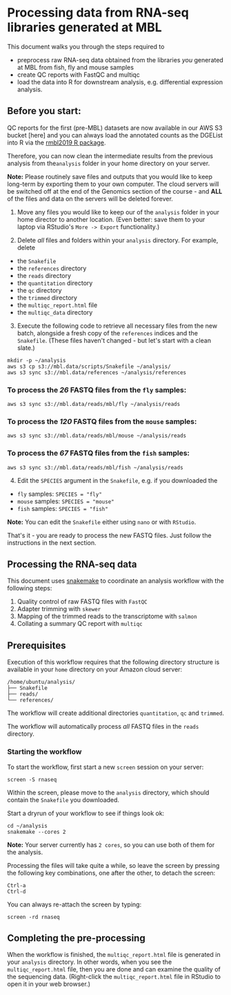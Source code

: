 # Processing data from RNA-seq libraries generated at MBL

This document walks you through the steps required to 

- preprocess raw RNA-seq data obtained from the libraries *you* generated at MBL
from fish, fly and mouse samples
- create QC reports with FastQC and multiqc
- load the data into R for downstream analysis, e.g. differential expression
analysis.

## Before you start:

QC reports for the first (pre-MBL) datasets are now available in our AWS S3
bucket
[here]
and
you can always load the annotated counts as the DGEList into R via the
[rmbl2019 R package](https://github.com/tomsing1/mbl2019/blob/master/rmbl2019/README.md).

Therefore, you can now clean the intermediate results from the previous analysis
from the`analysis` folder in your home directory on your server. 

**Note:** Please routinely save files and outputs that you would like to keep
long-term by exporting them to your own computer. The cloud servers will be
switched off at the end of the Genomics section of the course - and **ALL** of
the files and data on the servers will be deleted forever.


1. Move any files you would like to keep our of the `analysis` folder in your
home director to another location. (Even better: save them to your laptop via
RStudio's `More -> Export` functionality.)

2. Delete  *all* files and folders within your `analysis` directory. For
example, delete 
- the `Snakefile`
- the `references` directory
- the `reads` directory
- the `quantitation` directory
- the `qc` directory
- the `trimmed` directory
- the `multiqc_report.html` file
- the `multiqc_data` directory

3. Execute the following code to retrieve all necessary files from the new
batch, alongside a fresh copy of the `references` indices and the `Snakefile`.
(These files haven't changed - but let's start with a clean slate.)

```
mkdir -p ~/analysis
aws s3 cp s3://mbl.data/scripts/Snakefile ~/analysis/
aws s3 sync s3://mbl.data/references ~/analysis/references
```

### To process the *26* FASTQ files from the `fly` samples:

```
aws s3 sync s3://mbl.data/reads/mbl/fly ~/analysis/reads
```

### To process the *120* FASTQ files from the `mouse` samples:

```
aws s3 sync s3://mbl.data/reads/mbl/mouse ~/analysis/reads
```

### To process the *67* FASTQ files from the `fish` samples:

```
aws s3 sync s3://mbl.data/reads/mbl/fish ~/analysis/reads
```

4. Edit the `SPECIES` argument in the `Snakefile`, e.g. if you downloaded the

- `fly` samples: `SPECIES = "fly"`
- `mouse` samples: `SPECIES = "mouse"`
- `fish` samples: `SPECIES = "fish"`

**Note:** You can edit the `Snakefile` either using `nano` or with `RStudio`.

That's it - you are ready to process the new FASTQ files. Just follow
the instructions in the next section.

## Processing the RNA-seq data

This document uses 
[snakemake]()
to coordinate an analysis workflow with the following steps:

1. Quality control of raw FASTQ files with `FastQC`
2. Adapter trimming with `skewer`
3. Mapping of the trimmed reads to the transcriptome with `salmon`
4. Collating a summary QC report with `multiqc`

## Prerequisites

Execution of this workflow requires that the following directory structure
is available in your `home` directory on your Amazon cloud server:


```
/home/ubuntu/analysis/
├── Snakefile
├── reads/
└── references/
```

The workflow will create additional directories `quantitation`, `qc` and 
`trimmed`.

The workflow will automatically process *all* FASTQ files in the `reads`
directory.

### Starting the workflow

To start the workflow, first start a new `screen` session on your server:

```
screen -S rnaseq
```

Within the screen, please move to the `analysis` directory, which should contain
the `Snakefile` you downloaded.

Start a dryrun of your workflow to see if things look ok:

```
cd ~/analysis
snakemake --cores 2
```

**Note:** Your server currently has `2 cores`, so you can use both of them for
the analysis. 

Processing the files will take quite a while, so leave the screen by pressing
the following key combinations, one after the other, to detach the screen:

```
Ctrl-a
Ctrl-d
```

You can always re-attach the screen by typing:

```
screen -rd rnaseq
```

## Completing the pre-processing

When the workflow is finished, the `multiqc_report.html` file is generated
in your `analysis` directory. In other words, when you see the 
`multiqc_report.html` file, then you are done and can examine the quality of
the sequencing data. (Right-click the `multiqc_report.html` file in RStudio
to open it in your web browser.)


